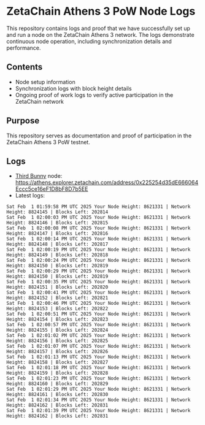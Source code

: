 # ZetaChain Athens 3 PoW Node Logs
This repository contains logs and proof that we have successfully set up and run a node on the ZetaChain Athens 3 network. The logs demonstrate continuous node operation, including synchronization details and performance.

## Contents
- Node setup information
- Synchronization logs with block height details
- Ongoing proof of work logs to verify active participation in the ZetaChain network

## Purpose
This repository serves as documentation and proof of participation in the ZetaChain Athens 3 PoW testnet.

## Logs

- [Third Bunny](https://thirdbunny.xyz/) node: https://athens.explorer.zetachain.com/address/0x225254d35dE666064Eccc5ce16eF1D8bF8D7b5EE
- Latest logs:
```
Sat Feb  1 01:59:58 PM UTC 2025 Your Node Height: 8621331 | Network Height: 8824145 | Blocks Left: 202814
Sat Feb  1 02:00:03 PM UTC 2025 Your Node Height: 8621331 | Network Height: 8824146 | Blocks Left: 202815
Sat Feb  1 02:00:08 PM UTC 2025 Your Node Height: 8621331 | Network Height: 8824147 | Blocks Left: 202816
Sat Feb  1 02:00:14 PM UTC 2025 Your Node Height: 8621331 | Network Height: 8824148 | Blocks Left: 202817
Sat Feb  1 02:00:19 PM UTC 2025 Your Node Height: 8621331 | Network Height: 8824149 | Blocks Left: 202818
Sat Feb  1 02:00:24 PM UTC 2025 Your Node Height: 8621331 | Network Height: 8824150 | Blocks Left: 202819
Sat Feb  1 02:00:29 PM UTC 2025 Your Node Height: 8621331 | Network Height: 8824150 | Blocks Left: 202819
Sat Feb  1 02:00:35 PM UTC 2025 Your Node Height: 8621331 | Network Height: 8824151 | Blocks Left: 202820
Sat Feb  1 02:00:41 PM UTC 2025 Your Node Height: 8621331 | Network Height: 8824152 | Blocks Left: 202821
Sat Feb  1 02:00:46 PM UTC 2025 Your Node Height: 8621331 | Network Height: 8824153 | Blocks Left: 202822
Sat Feb  1 02:00:51 PM UTC 2025 Your Node Height: 8621331 | Network Height: 8824154 | Blocks Left: 202823
Sat Feb  1 02:00:57 PM UTC 2025 Your Node Height: 8621331 | Network Height: 8824155 | Blocks Left: 202824
Sat Feb  1 02:01:02 PM UTC 2025 Your Node Height: 8621331 | Network Height: 8824156 | Blocks Left: 202825
Sat Feb  1 02:01:07 PM UTC 2025 Your Node Height: 8621331 | Network Height: 8824157 | Blocks Left: 202826
Sat Feb  1 02:01:13 PM UTC 2025 Your Node Height: 8621331 | Network Height: 8824158 | Blocks Left: 202827
Sat Feb  1 02:01:18 PM UTC 2025 Your Node Height: 8621331 | Network Height: 8824159 | Blocks Left: 202828
Sat Feb  1 02:01:23 PM UTC 2025 Your Node Height: 8621331 | Network Height: 8824160 | Blocks Left: 202829
Sat Feb  1 02:01:29 PM UTC 2025 Your Node Height: 8621331 | Network Height: 8824161 | Blocks Left: 202830
Sat Feb  1 02:01:34 PM UTC 2025 Your Node Height: 8621331 | Network Height: 8824162 | Blocks Left: 202831
Sat Feb  1 02:01:39 PM UTC 2025 Your Node Height: 8621331 | Network Height: 8824162 | Blocks Left: 202831
```
